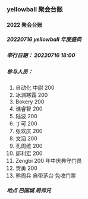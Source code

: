 ### yellowball 聚会台账



#### 2022 聚会台账

##### 20220716 yellowball 年度盛典

##### 举行日期： 20220716 18:00

##### 参与人员：

1. 自动化 中尉  200
2. 冰渊寒霜 200
3. Bokery 200
4. 谯睿智 200
5. 陆波  200
6. 丁可 200
7. 张欢庆 200
8. 文滔 200
9. 孔周维 200
10. 邱利宏 200
12. Zengbi 200 年中庆典守门员
13. 贺勇 200
13. 熊周兵 自带茅台 免收门票

##### 地点 巴国城 周师兄

